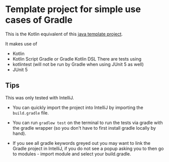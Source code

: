 # Template project for simple use cases of Gradle

This is the Kotlin equivalent of this [java template project](https://github.com/PHPirates/java-template-project).

It makes use of
* Kotlin
* Kotlin Script Gradle or Gradle Kotlin DSL
There are tests using
* kotlintest (will not be run by Gradle when using JUnit 5 as well)
* JUnit 5

## Tips
This was only tested with IntelliJ.

* You can quickly import the project into IntelliJ by importing the `build.gradle` file.

* You can run `gradlew test` on the terminal to run the tests via gradle with the gradle wrapper (so you don't have to first install gradle locally by hand).

* If you see all gradle keywords greyed out you may want to link the Gradle project in IntelliJ, if you do not see a popup asking you to then go to modules - import module and select your build.gradle.
